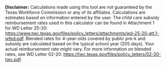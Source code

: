 **Disclaimer:** Calculations made using this tool are not guaranteed by the Texas Workforce Commission or any of its affiliates. Calculations are estimates based on information entered by the user. The child care subsidy reimbursement rates used in this calculator can be found in Attachment 1 for WD Letter 25-20:  https://www.twc.texas.gov/files/policy_letters/attachments/wd-25-20-att.1-wfed.pdf. Blended rates for 4-year-olds covered by public pre-k and subsidy are calculated based on the typical school year (205 days). Your actual reimbursement rate might vary. For more information on blended rates, see WD Letter 02-20: https://twc.texas.gov/files/policy_letters/02-20-twc.pdf.